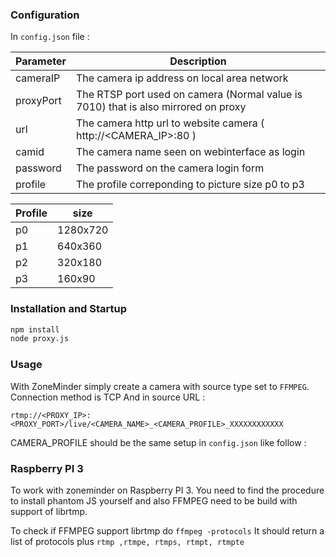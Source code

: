 ### Configuration

 In `config.json` file :

Parameter|Description
---------|-----------
cameraIP|The camera ip address on local area network
proxyPort|The RTSP port used on camera (Normal value is 7010) that is also mirrored on proxy
url|The camera http url to website camera ( http://<CAMERA_IP>:80 )
camid|The camera name seen on webinterface as login
password|The password on the camera login form
profile|The profile correponding to picture size p0 to p3

Profile|size
-------|----
p0|1280x720
p1|640x360
p2|320x180
p3|160x90

### Installation and Startup

 ````bash
 npm install
 node proxy.js
 ````

### Usage

 With ZoneMinder simply create a camera with source type set to `FFMPEG`.
 Connection method is TCP
 And in source URL :

	rtmp://<PROXY_IP>:<PROXY_PORT>/live/<CAMERA_NAME>_<CAMERA_PROFILE>_XXXXXXXXXXXX

 CAMERA_PROFILE should be the same setup in `config.json` like follow :

### Raspberry PI 3

 To work with zoneminder on Raspberry PI 3. You need to find the procedure to install phantom JS yourself and also FFMPEG need to be build with support of librtmp.

 To check if FFMPEG support librtmp do `ffmpeg -protocols`
 It should return a list of protocols plus `rtmp ,rtmpe, rtmps, rtmpt, rtmpte`
